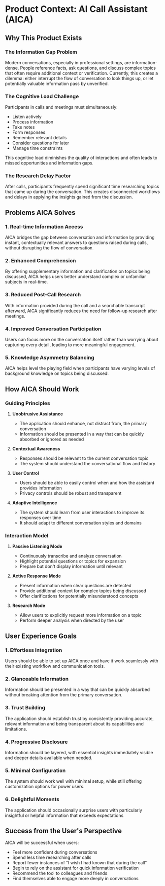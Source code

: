 # Product Context: AI Call Assistant (AICA)

## Why This Product Exists

### The Information Gap Problem
Modern conversations, especially in professional settings, are information-dense. People reference facts, ask questions, and discuss complex topics that often require additional context or verification. Currently, this creates a dilemma: either interrupt the flow of conversation to look things up, or let potentially valuable information pass by unverified.

### The Cognitive Load Challenge
Participants in calls and meetings must simultaneously:
- Listen actively
- Process information
- Take notes
- Form responses
- Remember relevant details
- Consider questions for later
- Manage time constraints

This cognitive load diminishes the quality of interactions and often leads to missed opportunities and information gaps.

### The Research Delay Factor
After calls, participants frequently spend significant time researching topics that came up during the conversation. This creates disconnected workflows and delays in applying the insights gained from the discussion.

## Problems AICA Solves

### 1. Real-time Information Access
AICA bridges the gap between conversation and information by providing instant, contextually relevant answers to questions raised during calls, without disrupting the flow of conversation.

### 2. Enhanced Comprehension
By offering supplementary information and clarification on topics being discussed, AICA helps users better understand complex or unfamiliar subjects in real-time.

### 3. Reduced Post-Call Research
With information provided during the call and a searchable transcript afterward, AICA significantly reduces the need for follow-up research after meetings.

### 4. Improved Conversation Participation
Users can focus more on the conversation itself rather than worrying about capturing every detail, leading to more meaningful engagement.

### 5. Knowledge Asymmetry Balancing
AICA helps level the playing field when participants have varying levels of background knowledge on topics being discussed.

## How AICA Should Work

### Guiding Principles

1. **Unobtrusive Assistance**
   - The application should enhance, not distract from, the primary conversation
   - Information should be presented in a way that can be quickly absorbed or ignored as needed

2. **Contextual Awareness**
   - Responses should be relevant to the current conversation topic
   - The system should understand the conversational flow and history

3. **User Control**
   - Users should be able to easily control when and how the assistant provides information
   - Privacy controls should be robust and transparent

4. **Adaptive Intelligence**
   - The system should learn from user interactions to improve its responses over time
   - It should adapt to different conversation styles and domains

### Interaction Model

1. **Passive Listening Mode**
   - Continuously transcribe and analyze conversation
   - Highlight potential questions or topics for expansion
   - Prepare but don't display information until relevant

2. **Active Response Mode**
   - Present information when clear questions are detected
   - Provide additional context for complex topics being discussed
   - Offer clarifications for potentially misunderstood concepts

3. **Research Mode**
   - Allow users to explicitly request more information on a topic
   - Perform deeper analysis when directed by the user

## User Experience Goals

### 1. Effortless Integration
Users should be able to set up AICA once and have it work seamlessly with their existing workflow and communication tools.

### 2. Glanceable Information
Information should be presented in a way that can be quickly absorbed without breaking attention from the primary conversation.

### 3. Trust Building
The application should establish trust by consistently providing accurate, relevant information and being transparent about its capabilities and limitations.

### 4. Progressive Disclosure
Information should be layered, with essential insights immediately visible and deeper details available when needed.

### 5. Minimal Configuration
The system should work well with minimal setup, while still offering customization options for power users.

### 6. Delightful Moments
The application should occasionally surprise users with particularly insightful or helpful information that exceeds expectations.

## Success from the User's Perspective

AICA will be successful when users:
- Feel more confident during conversations
- Spend less time researching after calls
- Report fewer instances of "I wish I had known that during the call"
- Begin to rely on the assistant for quick information verification
- Recommend the tool to colleagues and friends
- Find themselves able to engage more deeply in conversations 
